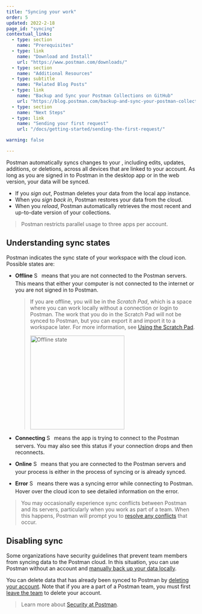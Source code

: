 ```yaml
---
title: "Syncing your work"
order: 5
updated: 2022-2-18
page_id: "syncing"
contextual_links:
  - type: section
    name: "Prerequisites"
  - type: link
    name: "Download and Install"
    url: "https://www.postman.com/downloads/"
  - type: section
    name: "Additional Resources"
  - type: subtitle
    name: "Related Blog Posts"
  - type: link
    name: "Backup and Sync your Postman Collections on GitHub"
    url: "https://blog.postman.com/backup-and-sync-your-postman-collections-on-github/"
  - type: section
    name: "Next Steps"
  - type: link
    name: "Sending your first request"
    url: "/docs/getting-started/sending-the-first-request/"

warning: false

---
```


Postman automatically syncs changes to your , including edits, updates, additions, or deletions, across all devices that are linked to your account. As long as you are signed in to Postman in the desktop app or in the web version, your data will be synced.

* If you _sign out_, Postman deletes your data from the local app instance.
* When you _sign back in_, Postman restores your data from the cloud.
* When you _reload_, Postman automatically retrieves the most recent and up-to-date version of your collections.

> Postman restricts parallel usage to three apps per account.

## Understanding sync states

Postman indicates the sync state of your workspace with the cloud icon. Possible states are:

* **Offline** <img alt="Sync offline icon" src="https://assets.postman.com/postman-docs/icon-sync-offline.jpg" width="16px" style="vertical-align:middle;margin-bottom:5px"> means that you are not connected to the Postman servers. This means that either your computer is not connected to the internet or you are not signed in to Postman.

    > If you are offline, you will be in the _Scratch Pad_, which is a space where you can work locally without a connection or login to Postman. The work that you do in the Scratch Pad will not be synced to Postman, but you can export it and import it to a workspace later. For more information, see [Using the Scratch Pad](/docs/getting-started/using-scratch-pad/).
    >
    > <img alt="Offline state" src="https://assets.postman.com/postman-docs/scratch-pad-logged-out-v9.12.jpg" width="250px" />

* **Connecting** <img alt="Sync connecting icon" src="https://assets.postman.com/postman-docs/icon-sync-connecting.jpg" width="16px" style="vertical-align:middle;margin-bottom:5px"> means the app is trying to connect to the Postman servers. You may also see this status if your connection drops and then reconnects.
* **Online** <img alt="Sync online icon" src="https://assets.postman.com/postman-docs/icon-sync-online.jpg" width="16px" style="vertical-align:middle;margin-bottom:5px"> means that you are connected to the Postman servers and your process is either in the process of syncing or is already synced.
* **Error** <img alt="Sync connection error icon" src="https://assets.postman.com/postman-docs/icon-sync-connection-error.jpg" width="16px" style="vertical-align:middle;margin-bottom:5px"> means there was a syncing error while connecting to Postman. Hover over the cloud icon to see detailed information on the error.

> You may occasionally experience sync conflicts between Postman and its servers, particularly when you work as part of a team. When this happens, Postman will prompt you to [resolve any conflicts](/docs/collaborating-in-postman/using-workspaces/conflicts/) that occur.

## Disabling sync

Some organizations have security guidelines that prevent team members from syncing data to the Postman cloud. In this situation, you can use Postman without an account and [manually back up your data locally](/docs/getting-started/importing-and-exporting-data/#exporting-postman-data).

You can delete data that has already been synced to Postman by [deleting your account](#deleting-your-postman-account). Note that if you are a part of a Postman team, you must first [leave the team](/docs/collaborating-in-postman/collaboration-intro/#leaving-a-team) to delete your account.

> Learn more about [Security at Postman](https://www.postman.com/trust/security/).
